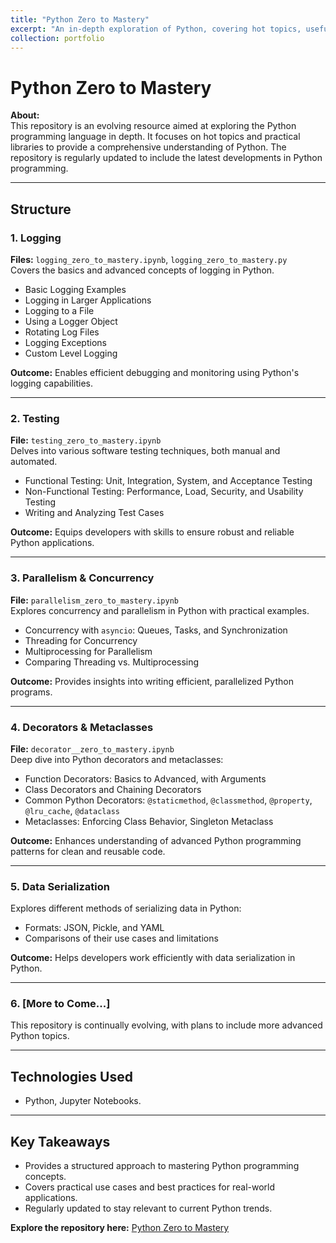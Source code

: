 ```yaml
---
title: "Python Zero to Mastery"
excerpt: "An in-depth exploration of Python, covering hot topics, useful libraries, and advanced programming concepts.<br/><img src='/images/python_zero_to_mastery.png'>"
collection: portfolio
---
```


# Python Zero to Mastery

**About:**  
This repository is an evolving resource aimed at exploring the Python programming language in depth. It focuses on hot topics and practical libraries to provide a comprehensive understanding of Python. The repository is regularly updated to include the latest developments in Python programming.

---

## Structure

### 1. Logging

**Files:** `logging_zero_to_mastery.ipynb`, `logging_zero_to_mastery.py`  
Covers the basics and advanced concepts of logging in Python.

- Basic Logging Examples
- Logging in Larger Applications
- Logging to a File
- Using a Logger Object
- Rotating Log Files
- Logging Exceptions
- Custom Level Logging

**Outcome:** Enables efficient debugging and monitoring using Python's logging capabilities.

---

### 2. Testing

**File:** `testing_zero_to_mastery.ipynb`  
Delves into various software testing techniques, both manual and automated.

- Functional Testing: Unit, Integration, System, and Acceptance Testing
- Non-Functional Testing: Performance, Load, Security, and Usability Testing
- Writing and Analyzing Test Cases

**Outcome:** Equips developers with skills to ensure robust and reliable Python applications.

---

### 3. Parallelism & Concurrency

**File:** `parallelism_zero_to_mastery.ipynb`  
Explores concurrency and parallelism in Python with practical examples.

- Concurrency with `asyncio`: Queues, Tasks, and Synchronization
- Threading for Concurrency
- Multiprocessing for Parallelism
- Comparing Threading vs. Multiprocessing

**Outcome:** Provides insights into writing efficient, parallelized Python programs.

---

### 4. Decorators & Metaclasses

**File:** `decorator__zero_to_mastery.ipynb`  
Deep dive into Python decorators and metaclasses:

- Function Decorators: Basics to Advanced, with Arguments
- Class Decorators and Chaining Decorators
- Common Python Decorators: `@staticmethod`, `@classmethod`, `@property`, `@lru_cache`, `@dataclass`
- Metaclasses: Enforcing Class Behavior, Singleton Metaclass

**Outcome:** Enhances understanding of advanced Python programming patterns for clean and reusable code.

---

### 5. Data Serialization

Explores different methods of serializing data in Python:

- Formats: JSON, Pickle, and YAML
- Comparisons of their use cases and limitations

**Outcome:** Helps developers work efficiently with data serialization in Python.

---

### 6. [More to Come...]

This repository is continually evolving, with plans to include more advanced Python topics.

---

## Technologies Used

- Python, Jupyter Notebooks.

---

## Key Takeaways

- Provides a structured approach to mastering Python programming concepts.
- Covers practical use cases and best practices for real-world applications.
- Regularly updated to stay relevant to current Python trends.

**Explore the repository here:** [Python Zero to Mastery](https://github.com/MeshkatShB/python-zero-to-mastery)
